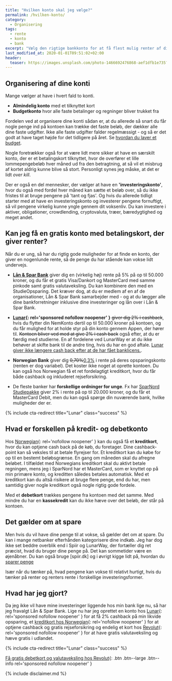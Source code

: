 ```yaml
---
title: "Hvilken konto skal jeg vælge?"
permalink: /hvilken-konto/
category:
  - Organisering
tags:
  - rente
  - konto
  - bank
excerpt: "Vælg den rigtige bankkonto for at få flest mulig renter af dine penge. Som ung har du gode muligheder for at få en gratis bankkonto."
last_modified_at: 2020-01-01T09:51:02+02:00
header:
  teaser: https://images.unsplash.com/photo-1466692476868-aef1dfb1e735?ixlib=rb-1.2.1&ixid=eyJhcHBfaWQiOjEyMDd9&auto=format&fit=crop&w=400&q=80
---
```


## Organisering af dine konti

Mange vælger at have i hvert fald to konti.

- **Almindelig konto** med et tilknyttet kort
- **Budgetkonto** hvor alle faste betalinger og regninger bliver trukket fra

Fordelen ved at organisere dine konti sådan er, at du allerede så snart du får nogle penge ind på kontoen kan trække det faste beløb, der dækker alle dine faste udgifter. Ikke alle faste udgifter falder regelmæssigt - og så er det godt at have taget højde for det tidligere på året. Se [hvordan du laver et budget](/spar-penge/).

Nogle foretrækker også for at være lidt mere sikker at have en særskilt konto, der er et betalingskort tilknyttet, hvor de overfører et lille lommepengebeløb hver måned ud fra den betragtning, at så vil et misbrug af kortet aldrig kunne blive så stort. Personligt synes jeg måske, at det er lidt _over kill_.

Der er også en del mennesker, der vælger at have en **'investeringskonto'**, hvor du også med fordel hver måned kan sætte et beløb over, så du ikke fristes til at bruge pengene på 'tant og fjas'. Og hvis du allerede tidligt starter med at have en investeringskonto og investerer pengene fornuftigt, så vil pengene virkelig kunne yngle gennem dit voksenliv. Du kan investere i aktiver, obligationer, crowdlending, cryptovaluta, træer, bæredygtighed og meget andet.

## Kan jeg få en gratis konto med betalingskort, der giver renter?

Når du er ung, så har du rigtig gode muligheder for at finde en konto, der giver en nogenlunde rente, så de penge du har stående kan vokse lidt undervejs.

- **[Lån & Spar Bank](https://www.lsb.dk/lsb/content/studiekonto/atikler/faa_studiekonto/sysops_medl)** giver dig en (virkelig høj) rente på 5% på op til 50.000 kroner, og du får et gratis Visa/Dankort og MasterCard med samme pinkode samt gratis valutaveksling. Du kan kombinere den med en StudieOpsparing. Det kræver dog, at du er medlem af en af de organisationer, Lån & Spar Bank samarbejder med - og at du lægger alle dine bankforretninger inklusive dine investeringer og lån over i Lån & Spar Bank.

- **[Lunar](/go/lunar/){: rel='sponsored nofollow noopener' }** <del date="2020-01-01T09:16:18+02:00">giver dig 2% i cashback</del>, hvis du flytter din NemKonto dertil op til 50.000 kroner på kontoen, og du får mulighed for at holde styr på din konto gennem Appen, der hører til. <del date="2020-01-01T09:16:18+02:00">Kontoen bliver ved med at give 2% i cash back</del> også efter, at du er færdig med studierne. En af fordelene ved LunarWay er at du ikke behøver at skifte bank til de andre ting, hvis du har en god aftale. <ins date="2020-01-01T09:16:18+02:00">Lunar giver ikke længere cash back efter at de har fået banklicens.</ins>.

- **Norwegian Bank** giver dig <del date="2020-01-01T09:16:18+02:00">0,70%</del><ins date="2020-01-01T09:16:18+02:00">0,3%</ins> i rente på deres opsparingskonto (renten er dog variabel). Det koster ikke noget at oprette kontoen. Du kan også hos Norwegian få et ret fordelagtigt kreditkort, hvor du får både cashback og inkluderet rejseforsikring.

- De fleste banker har **forskellige ordninger for unge**. Fx har [SparNord Studiepakke](https://www.studiepakke.dk/) giver 2% i rente på op til 20.000 kroner, og du får et MasterCard Debit, men du kan også spørge din nuværende bank, hvilke muligheder der er.

{% include cta-redirect title="Lunar" class="success" %}

## Hvad er forskellen på kredit- og debetkonto

Hos [Norwegian](/go/norwegian/){: rel='nofollow noopener' } kan du også få et **kreditkort**, hvor du kan optjene cash back på de køb, du foretager. Dine cashback-point kan så veksles til at betale flyrejser for. Et kreditkort kan du købe for op til en bestemt beløbsgrænse. En gang om måneden skal du afregne beløbet. I tilfældet med Norwegians kreditkort skal du aktivt betale regningen, mens jeg i SparNord har et MasterCard, som er knyttet op på min primære konto, og kreditten således betales automatisk. Med et kreditkort kan du altså risikere at bruge flere penge, end du har, men samtidig giver nogle kreditkort også nogle rigtig gode fordele.

Med et **debetkort** trækkes pengene fra kontoen med det samme. Med mindre du har en **kassekredit** kan du ikke hæve over det beløb, der står på kontoen.

## Det gælder om at spare

Men hvis du vil have dine penge til at vokse, så gælder det om at spare. Du kan i mange netbanker efterhånden kategorisere dine indkøb. Jeg har dog ikke set beddre overblik end i Spiir og LunarWay, der fortæller dig ret præcist, hvad du bruger dine penge på. Det kan sommetider være en øjenåbner. Du kan også bruge [spiir.dk] og i øvrigt kigge lidt på, hvordan du [sparer penge](/spar-penge/)

Især når du tænker på, hvad pengene kan vokse til relativt hurtigt, hvis du tænker på renter og renters rente i forskellige investeringsformer.

## Hvad har jeg gjort?

Da jeg ikke vil have mine investeringer liggende hos min bank lige nu, så har jeg fravalgt Lån & Spar Bank. Lige nu har jeg oprettet en konto hos [Lunar](/go/lunar/){: rel='sponsored nofollow noopener' } for at få 2% cashback på min likvide opsparing, et [kreditkort hos Norwegian](/go/norwegian/){: rel='nofollow noopener' } for at optjene cashback og gratis rejseforsikring og endelig et kort hos [Revolut](/go/revolut/){: rel='sponsored nofollow noopener' } for at have gratis valutaveksling og hæve gratis i udlandet.

{% include cta-redirect title="Lunar" class="success" %}

[Få gratis debetkort og valutaveksling hos Revolut](/go/revolut/){: .btn .btn--large .btn--info rel='sponsored nofollow noopener' }

{% include disclaimer.md %}
